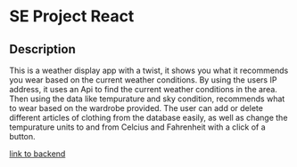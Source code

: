 # SE Project React

## Description

This is a weather display app with a twist, it shows you what it recommends you wear based on the current weather conditions. By using the users IP address, it uses an Api to find the current weather conditions in the area. Then using the data like tempurature and sky condition, recommends what to wear based on the wardrobe provided. The user can add or delete different articles of clothing from the database easily, as well as change the tempurature units to and from Celcius and Fahrenheit with a click of a button.

[link to backend](https://github.com/ezrabales/se_project_express)
